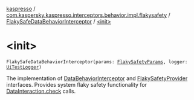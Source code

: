 [kaspresso](../../index.md) / [com.kaspersky.kaspresso.interceptors.behavior.impl.flakysafety](../index.md) / [FlakySafeDataBehaviorInterceptor](index.md) / [&lt;init&gt;](./-init-.md)

# &lt;init&gt;

`FlakySafeDataBehaviorInterceptor(params: `[`FlakySafetyParams`](../../com.kaspersky.kaspresso.flakysafety/-flaky-safety-params/index.md)`, logger: `[`UiTestLogger`](../../com.kaspersky.kaspresso.logger/-ui-test-logger.md)`)`

The implementation of [DataBehaviorInterceptor](../../com.kaspersky.kaspresso.interceptors.behavior/-data-behavior-interceptor.md) and [FlakySafetyProvider](../../com.kaspersky.kaspresso.flakysafety/-flaky-safety-provider/index.md) interfaces.
Provides system flaky safety functionality for [DataInteraction.check](#) calls.

